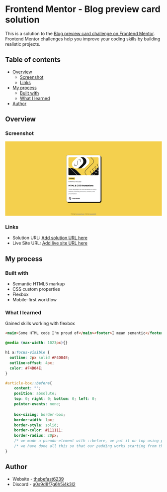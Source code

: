 # Frontend Mentor - Blog preview card solution

This is a solution to the [Blog preview card challenge on Frontend Mentor](https://www.frontendmentor.io/challenges/blog-preview-card-ckPaj01IcS). Frontend Mentor challenges help you improve your coding skills by building realistic projects. 

## Table of contents

- [Overview](#overview)
  - [Screenshot](#screenshot)
  - [Links](#links)
- [My process](#my-process)
  - [Built with](#built-with)
  - [What I learned](#what-i-learned)
- [Author](#author)

## Overview

### Screenshot

![](./screenshot.png)

### Links

- Solution URL: [Add solution URL here](https://github.com/thebefast6239/Blog-Preview-Card)
- Live Site URL: [Add live site URL here](https://thebefast6239.github.io/Blog-Preview-Card)

## My process

### Built with

- Semantic HTML5 markup
- CSS custom properties
- Flexbox
- Mobile-first workflow

### What I learned

Gained skills working with flexbox

```html
<main>Some HTML code I'm proud of</main><footer>I mean semantic</footer>
```
```css
@media (max-width: 1023px){}
```
```css
h1 a:focus-visible {
  outline: 2px solid #F4D04E;
  outline-offset: 4px;
  color: #F4D04E;
}
```
```css
#article-box::before{
    content: "";
    position: absolute;
    top: 0; right: 0; bottom: 0; left: 0; 
    pointer-events: none;

    box-sizing: border-box;
    border-width: 1px;
    border-style: solid;
    border-color: #111111;
    border-radius: 20px;
    /* we made a pseudo-element with ::before, we put it on top using position:absolute, stretched it to our div with top/left/right/bottom=0, made it "transparent" for clicks with pointer-events: none, created empty content: "" for rendering, and then we made default border. */
    /* we have done all this so that our padding works starting from the edges of our "article-box" container, and not starting from the "border" */
}
```

## Author

- Website - [thebefast6239](https://github.com/thebefast6239)
- Discord - [a0s9d8f7g6h5j4k3l2](https://discord.gg)